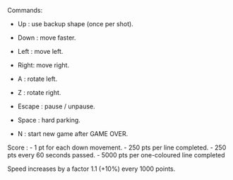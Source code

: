 Commands:

 - Up   : use backup shape (once per shot).
 - Down : move faster.
 - Left : move left.
 - Right: move right.

 - A    : rotate left.
 - Z    : rotate right.

 - Escape : pause / unpause.
 - Space  : hard parking.
 - N      : start new game after GAME OVER.

Score : 
    - 1    pt  for each down movement.
    - 250  pts per line completed.
    - 250  pts every 60 seconds passed.
    - 5000 pts per one-coloured line completed

Speed increases by a factor 1.1 (+10%) every 1000 points.
